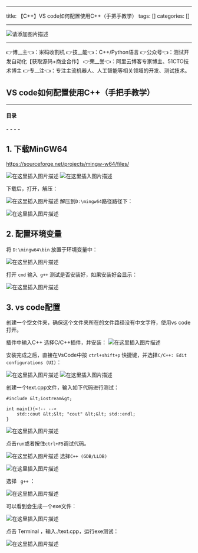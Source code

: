 
--- 
title:  【C++】VS code如何配置使用C++（手把手教学） 
tags: []
categories: [] 

---
>  
 <img src="https://img-blog.csdnimg.cn/6e2c8c7bccdc41cd911dc26a692693a2.jpeg" alt="请添加图片描述"> 
 <hr> 
 👉博__主👈：米码收割机 👉技__能👈：C++/Python语言 👉公众号👈：测试开发自动化【获取源码+商业合作】 👉荣__誉👈：阿里云博客专家博主、51CTO技术博主 👉专__注👈：专注主流机器人、人工智能等相关领域的开发、测试技术。 


>  
 <h2>VS code如何配置使用C++（手把手教学）</h2> 
 <hr> 
  
  
  <h4>目录</h4> 
  - - - -  
  
  


## 1. 下载MinGW64

https://sourceforge.net/projects/mingw-w64/files/

<img src="https://img-blog.csdnimg.cn/6baf3e0248f44455b593c131faa7024e.png" alt="在这里插入图片描述"> <img src="https://img-blog.csdnimg.cn/80ddbe0eebf74fb3bf47de6d81cead21.png" alt="在这里插入图片描述">

下载后，打开，解压：

<img src="https://img-blog.csdnimg.cn/1ffd5ab8536b4d80b574979dcea2e572.png" alt="在这里插入图片描述"> 解压到`D:\mingw64`路径路径下：

<img src="https://img-blog.csdnimg.cn/715caf9e5fce44e19b54b8707f11b943.png" alt="在这里插入图片描述">

## 2. 配置环境变量

将 `D:\mingw64\bin` 放置于环境变量中：

<img src="https://img-blog.csdnimg.cn/87364a14f60540d98f20fb292128299d.png" alt="在这里插入图片描述">

打开 `cmd` 输入` g++` 测试是否安装好，如果安装好会显示：

<img src="https://img-blog.csdnimg.cn/d4cd3dbfae31437d925a5564d091cdc7.png" alt="在这里插入图片描述">

## 3. vs code配置

创建一个空文件夹，确保这个文件夹所在的文件路径没有中文字符，使用vs code打开。

插件中输入C++ 选择C/C++插件，并安装： <img src="https://img-blog.csdnimg.cn/468b0ccade9d48a6a210c06924e680a1.png" alt="在这里插入图片描述">

安装完成之后，直接在VsCode中按 `ctrl+shift+p` 快捷键，并选择`C/C++: Edit configurations (UI)`：

<img src="https://img-blog.csdnimg.cn/5d6811667d414292aebb4dd3c7dc74df.png" alt="在这里插入图片描述">

<img src="https://img-blog.csdnimg.cn/cc48088fcbbe401bba043de865e43e21.png" alt="在这里插入图片描述">

创建一个text.cpp文件，输入如下代码进行测试：

```
#include &lt;iostream&gt;

int main(){<!-- -->
    std::cout &lt;&lt; "cout" &lt;&lt; std::endl;
}

```

<img src="https://img-blog.csdnimg.cn/4fb8d09a16f54271a2ba3234538da92f.png" alt="在这里插入图片描述">

点击`run`或者按住`ctrl+F5`调试代码。

<img src="https://img-blog.csdnimg.cn/0e6bd0c295804c28869d1d206a9eec16.png" alt="在这里插入图片描述"> 选择`C++ (GDB/LLDB)`

<img src="https://img-blog.csdnimg.cn/c962aafae1dc47a3af876161c06060a1.png" alt="在这里插入图片描述">

选择 ` g++` ：

<img src="https://img-blog.csdnimg.cn/a7b37755065e48dca796842066fa5759.png" alt="在这里插入图片描述">

可以看到会生成一个exe文件：

<img src="https://img-blog.csdnimg.cn/ea85c584d97d4406885965e3dfa27468.png" alt="在这里插入图片描述">

点击 Terminal ，输入./text.cpp，运行exe测试：

<img src="https://img-blog.csdnimg.cn/38ee84a4f1874047ac591be49771ff8f.png" alt="在这里插入图片描述">
